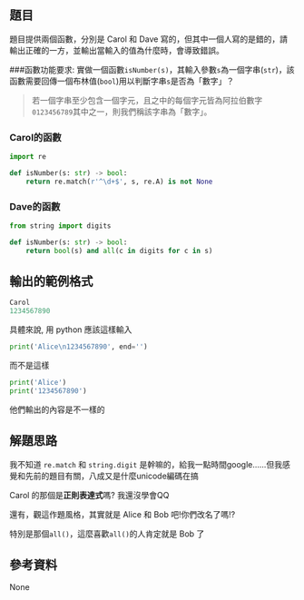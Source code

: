 ## 題目
題目提供兩個函數，分別是 Carol 和 Dave 寫的，但其中一個人寫的是錯的，請輸出正確的一方，並輸出當輸入的值為什麼時，會導致錯誤。

###函數功能要求:
實做一個函數`isNumber(s)`，其輸入參數`s`為一個字串(`str`)，該函數需要回傳一個布林值(`bool`)用以判斷字串`s`是否為「數字」？

> 若一個字串至少包含一個字元，且之中的每個字元皆為阿拉伯數字`0123456789`其中之一，則我們稱該字串為「數字」。

### Carol的函數
```python
import re

def isNumber(s: str) -> bool:
    return re.match(r'^\d+$', s, re.A) is not None
```

### Dave的函數
```python
from string import digits

def isNumber(s: str) -> bool:
    return bool(s) and all(c in digits for c in s)
```

## 輸出的範例格式
```python
Carol
1234567890
```

具體來說, 用 python 應該這樣輸入
```python
print('Alice\n1234567890', end='')
```
而不是這樣
```py
print('Alice')
print('1234567890')
```

他們輸出的內容是不一樣的

## 解題思路

我不知道 `re.match` 和 `string.digit` 是幹嘛的，給我一點時間google......但我感覺和先前的題目有關，八成又是什麼unicode編碼在搞

Carol 的那個是**正則表達式**嗎? 我還沒學會QQ

還有，觀這作題風格，其實就是 Alice 和 Bob 吧!你們改名了嗎!?

特別是那個`all()`，這麼喜歡`all()`的人肯定就是 Bob 了

## 參考資料

None